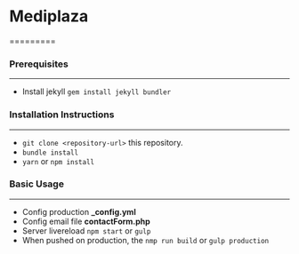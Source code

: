 # Mediplaza
=========

### Prerequisites
***
* Install jekyll `gem install jekyll bundler`

### Installation Instructions
***
* `git clone <repository-url>` this repository.
* `bundle install`
* `yarn` or `npm install`

### Basic Usage
***
* Config production **_config.yml**
* Config email file **contactForm.php**
* Server livereload `npm start` or `gulp`
* When pushed on production, the `nmp run build` or `gulp production`


